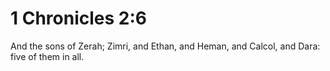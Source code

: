 # 1 Chronicles 2:6

And the sons of Zerah; Zimri, and Ethan, and Heman, and Calcol, and Dara: five of them in all.